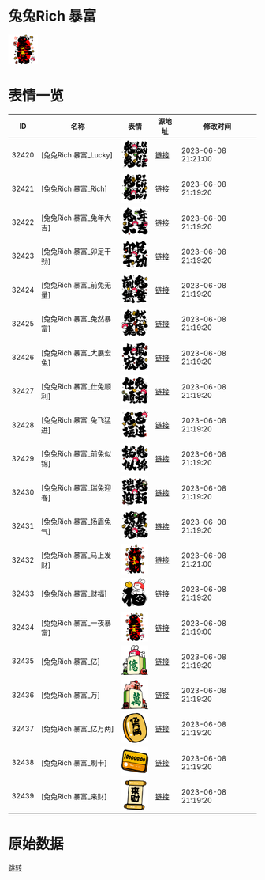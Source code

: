 # 兔兔Rich 暴富

<img src="./cover.png" height="60" alt="cover" />

# 表情一览

|ID|名称|表情|源地址|修改时间|
|----|----|----|----|----|
|32420|[兔兔Rich 暴富_Lucky]|<img src="./pic/032420_%5B兔兔Rich 暴富_Lucky%5D.png" height="60" alt="Lucky"/>|[链接](https://i0.hdslb.com/bfs/garb/a22a2cef3c550d514586aeb4f80b41ea6a03f769.png)|2023-06-08 21:21:00|
|32421|[兔兔Rich 暴富_Rich]|<img src="./pic/032421_%5B兔兔Rich 暴富_Rich%5D.png" height="60" alt="Rich"/>|[链接](https://i0.hdslb.com/bfs/garb/15751b2ede7da266af11989b9b2de6f4b7564fb2.png)|2023-06-08 21:19:20|
|32422|[兔兔Rich 暴富_兔年大吉]|<img src="./pic/032422_%5B兔兔Rich 暴富_兔年大吉%5D.png" height="60" alt="兔年大吉"/>|[链接](https://i0.hdslb.com/bfs/garb/56a772b8327df0702a3d3f2a64bfcee3f2148650.png)|2023-06-08 21:19:20|
|32423|[兔兔Rich 暴富_卯足干劲]|<img src="./pic/032423_%5B兔兔Rich 暴富_卯足干劲%5D.png" height="60" alt="卯足干劲"/>|[链接](https://i0.hdslb.com/bfs/garb/954515cf73d9bc3e923da56f69334aae98e33002.png)|2023-06-08 21:19:20|
|32424|[兔兔Rich 暴富_前兔无量]|<img src="./pic/032424_%5B兔兔Rich 暴富_前兔无量%5D.png" height="60" alt="前兔无量"/>|[链接](https://i0.hdslb.com/bfs/garb/1a9fa4269a40ea91360fd8158a5bb5ae114ff9f0.png)|2023-06-08 21:19:20|
|32425|[兔兔Rich 暴富_兔然暴富]|<img src="./pic/032425_%5B兔兔Rich 暴富_兔然暴富%5D.png" height="60" alt="兔然暴富"/>|[链接](https://i0.hdslb.com/bfs/garb/43ff1b2004ecd99c5075547d5da5e3d1d3b2e663.png)|2023-06-08 21:19:20|
|32426|[兔兔Rich 暴富_大展宏兔]|<img src="./pic/032426_%5B兔兔Rich 暴富_大展宏兔%5D.png" height="60" alt="大展宏兔"/>|[链接](https://i0.hdslb.com/bfs/garb/8bed717a71ed52e1419a15c646d040b4bbf1c50d.png)|2023-06-08 21:19:20|
|32427|[兔兔Rich 暴富_仕兔顺利]|<img src="./pic/032427_%5B兔兔Rich 暴富_仕兔顺利%5D.png" height="60" alt="仕兔顺利"/>|[链接](https://i0.hdslb.com/bfs/garb/b4b1a2ab31c9a55c650ed85df014bc2863d33143.png)|2023-06-08 21:19:20|
|32428|[兔兔Rich 暴富_兔飞猛进]|<img src="./pic/032428_%5B兔兔Rich 暴富_兔飞猛进%5D.png" height="60" alt="兔飞猛进"/>|[链接](https://i0.hdslb.com/bfs/garb/ddd29734b22e7546b1901b766229a549cd39dba0.png)|2023-06-08 21:19:20|
|32429|[兔兔Rich 暴富_前兔似锦]|<img src="./pic/032429_%5B兔兔Rich 暴富_前兔似锦%5D.png" height="60" alt="前兔似锦"/>|[链接](https://i0.hdslb.com/bfs/garb/47d92241c12090bb35d05559037393a97dae395f.png)|2023-06-08 21:19:20|
|32430|[兔兔Rich 暴富_瑞兔迎春]|<img src="./pic/032430_%5B兔兔Rich 暴富_瑞兔迎春%5D.png" height="60" alt="瑞兔迎春"/>|[链接](https://i0.hdslb.com/bfs/garb/0a9c0574cc6b1424184fa45277200a28d6965999.png)|2023-06-08 21:19:20|
|32431|[兔兔Rich 暴富_扬眉兔气]|<img src="./pic/032431_%5B兔兔Rich 暴富_扬眉兔气%5D.png" height="60" alt="扬眉兔气"/>|[链接](https://i0.hdslb.com/bfs/garb/74bcaacf2d1c1d82c4a634f8811a8d7a63185550.png)|2023-06-08 21:19:20|
|32432|[兔兔Rich 暴富_马上发财]|<img src="./pic/032432_%5B兔兔Rich 暴富_马上发财%5D.png" height="60" alt="马上发财"/>|[链接](https://i0.hdslb.com/bfs/garb/a2faf6cc1d112be48f5675a9e1db814dddf6ae1e.png)|2023-06-08 21:21:00|
|32433|[兔兔Rich 暴富_财福]|<img src="./pic/032433_%5B兔兔Rich 暴富_财福%5D.png" height="60" alt="财福"/>|[链接](https://i0.hdslb.com/bfs/garb/e58371fc2788dba634e25668dfb82a7accba1496.png)|2023-06-08 21:19:20|
|32434|[兔兔Rich 暴富_一夜暴富]|<img src="./pic/032434_%5B兔兔Rich 暴富_一夜暴富%5D.png" height="60" alt="一夜暴富"/>|[链接](https://i0.hdslb.com/bfs/garb/31bb45c3fe40363a7db3feac579e2bce111b4271.png)|2023-06-08 21:19:00|
|32435|[兔兔Rich 暴富_亿]|<img src="./pic/032435_%5B兔兔Rich 暴富_亿%5D.png" height="60" alt="亿"/>|[链接](https://i0.hdslb.com/bfs/garb/222950a632c2e8f5f2ea7b7c5b280487a5d5d91e.png)|2023-06-08 21:19:20|
|32436|[兔兔Rich 暴富_万]|<img src="./pic/032436_%5B兔兔Rich 暴富_万%5D.png" height="60" alt="万"/>|[链接](https://i0.hdslb.com/bfs/garb/67b327cc1613eebc9b54e8682ba0cc5690a37187.png)|2023-06-08 21:19:20|
|32437|[兔兔Rich 暴富_亿万两]|<img src="./pic/032437_%5B兔兔Rich 暴富_亿万两%5D.png" height="60" alt="亿万两"/>|[链接](https://i0.hdslb.com/bfs/garb/7bdb657adc474a1b2fd02f494e94db5e80f73e47.png)|2023-06-08 21:19:20|
|32438|[兔兔Rich 暴富_刷卡]|<img src="./pic/032438_%5B兔兔Rich 暴富_刷卡%5D.png" height="60" alt="刷卡"/>|[链接](https://i0.hdslb.com/bfs/garb/a93e7c288b6ea924059574ba87fcedb1f7bfbb77.png)|2023-06-08 21:19:20|
|32439|[兔兔Rich 暴富_来财]|<img src="./pic/032439_%5B兔兔Rich 暴富_来财%5D.png" height="60" alt="来财"/>|[链接](https://i0.hdslb.com/bfs/garb/9c90a4b0913cb353797cc7e037b6e17feefd4ed7.png)|2023-06-08 21:19:20|

# 原始数据

[跳转](./raw.json)

